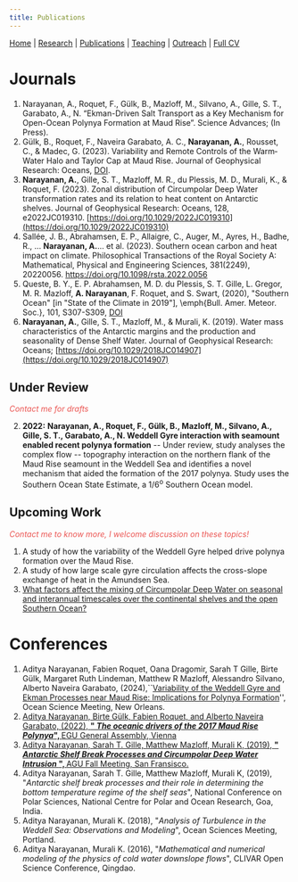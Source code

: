 ```yaml
---
title: Publications
---
```

[Home](index.html) | [Research](research.html) | [Publications](publications.html) | [Teaching](teaching.html) | [Outreach](outreach.html) |  [Full CV](https://github.com/adityarn/CV/blob/master/CV.pdf)

    
# Journals

1. Narayanan, A., Roquet, F., Gülk, B., Mazloff, M., Silvano, A., Gille, S. T., Garabato, A., N. “Ekman-Driven Salt Transport as a Key Mechanism for Open-Ocean Polynya Formation at Maud Rise”. Science Advances; (In Press).
1. Gülk, B., Roquet, F., Naveira Garabato, A. C., **Narayanan, A.**, Rousset, C., & Madec, G. (2023). Variability and Remote Controls of the Warm‐Water Halo and Taylor Cap at Maud Rise. Journal of Geophysical Research: Oceans, [DOI](https://doi.org/10.1029/2022JC019517).
1. **Narayanan, A.**, Gille, S. T., Mazloff, M. R., du Plessis, M. D., Murali, K., & Roquet, F. (2023). Zonal distribution of Circumpolar Deep Water transformation rates and its relation to heat content on Antarctic shelves. Journal of Geophysical Research: Oceans, 128, e2022JC019310. [https://doi.org/10.1029/2022JC019310](https://doi.org/10.1029/2022JC019310)
1. Sallée, J. B., Abrahamsen, E. P., Allaigre, C., Auger, M., Ayres, H., Badhe, R., ... **Narayanan, A.**... et al. (2023). Southern ocean carbon and heat impact on climate. Philosophical Transactions of the Royal Society A: Mathematical, Physical and Engineering Sciences, 381(2249), 20220056. https://doi.org/10.1098/rsta.2022.0056
1. Queste, B. Y., E. P. Abrahamsen, M. D. du Plessis, S. T. Gille, L. Gregor, M. R. Mazloff, **A. Narayanan**, F. Roquet, and S. Swart, (2020), "Southern Ocean" [in "State of the Climate in 2019"], \emph{Bull. Amer. Meteor. Soc.}, 101, S307-S309, [DOI](https://doi.org/10.1175/BAMS-D-20-0090.1)
1.  **Narayanan, A.**, Gille, S. T., Mazloff, M., & Murali, K. (2019). Water mass characteristics of the Antarctic margins and the production and seasonality of Dense Shelf Water. Journal of Geophysical Research: Oceans; [https://doi.org/10.1029/2018JC014907](https://doi.org/10.1029/2018JC014907)



    
## Under Review

<font color="#eb5552"> *Contact me for drafts* </font>

2. **2022:** **Narayanan, A., Roquet, F., G&uuml;lk, B., Mazloff, M., Silvano, A., Gille, S. T., Garabato, A., N. Weddell Gyre interaction with seamount enabled recent polynya formation** -- Under review, study analyses the complex flow -- topography interaction on the northern flank of the Maud Rise seamount in the Weddell Sea and identifies a novel mechanism that aided the formation of the 2017 polynya. Study uses the Southern Ocean State Estimate, a 1/6<sup>o</sup> Southern Ocean model.


## Upcoming Work

<font color="#eb5552"> *Contact me to know more, I welcome discussion on these topics!* </font>

1. A study of how the variability of the Weddell Gyre helped drive polynya formation over the Maud Rise. 
1. A study of how large scale gyre circulation affects the cross-slope exchange of heat in the Amundsen Sea.
1. [What factors affect the mixing of Circumpolar Deep Water on seasonal and interannual timescales over the continental shelves and the open Southern Ocean?](https://github.com/adityarn/CDW_mixing_ACCESS)


# Conferences

1. Aditya Narayanan, Fabien Roquet, Oana Dragomir, Sarah T Gille, Birte Gülk, Margaret Ruth Lindeman, Matthew R Mazloff, Alessandro Silvano, Alberto Naveira Garabato, (2024),``[Variability of the Weddell Gyre and Ekman Processes near Maud Rise: Implications for Polynya Formation](https://agu.confex.com/agu/OSM24/prelim.cgi/Paper/1483507)'', Ocean Science Meeting, New Orleans.
1. [Aditya Narayanan, Birte Gülk, Fabien Roquet, and Alberto Naveira Garabato, (2022), <strong> "<em> The oceanic drivers of the 2017 Maud Rise Polynya</em>", </strong> EGU General Assembly, Vienna](https://meetingorganizer.copernicus.org/EGU22/EGU22-9100.html)
1.  [Aditya Narayanan, Sarah T. Gille, Matthew Mazloff, Murali K, (2019), <strong> "<em> Antarctic Shelf Break Processes and Circumpolar Deep Water Intrusion </em>", </strong> AGU Fall Meeting, San Fransisco.](https://agu.confex.com/agu/fm19/meetingapp.cgi/Paper/505561)
1. Aditya Narayanan, Sarah T. Gille, Matthew Mazloff, Murali K, (2019), "<em>Antarctic shelf break processes and their role in determining the bottom temperature regime of the shelf seas</em>", National Conference on Polar Sciences, National Centre for Polar and Ocean Research, Goa, India.
1. Aditya Narayanan, Murali K. (2018), "<em>Analysis of Turbulence in the Weddell Sea: Observations and Modeling</em>", Ocean Sciences Meeting, Portland.
1. Aditya Narayanan, Murali K. (2016), "<em>Mathematical and numerical modeling of the physics of cold water downslope flows</em>", CLIVAR Open Science Conference, Qingdao.
